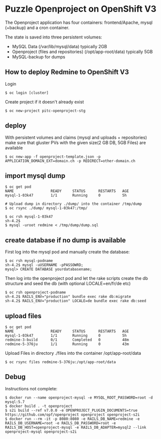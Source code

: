 # Puzzle Openproject on OpenShift V3

The Openproject application has four containers: frontend/Apache, mysql (+backup) and a cron container.

The state is saved into three persistent volumes:
* MySQL Data (/var/lib/mysql/data) typically 2GB
* Openproject (files and repositories) (/opt/app-root/data) typically 5GB
* MySQL-backup for dumps

## How to deploy Redmine to OpenShift V3
Login
```
$ oc login [cluster]
```

Create project if it doesn't already exist
```
$ oc new-project pitc-openproject-stg
```

## deploy

With persistent volumes and claims (mysql and uploads + repositories) make sure that gluster PVs with the given size(2 GB DB, 5GB Files) are available

```
$ oc new-app -f openproject-template.json -p APPLICATION_DOMAIN_EXT=domain.ch -p REDIRECT=other-domain.ch
```

## import mysql dump
```
$ oc get pod
NAME                 READY     STATUS      RESTARTS   AGE
mysql-1-03k47        1/1       Running     0          5h

# Upload dump in directory ./dump/ into the container /tmp/dump
$ oc rsync ./dump/ mysql-1-03k47:/tmp/

$ oc rsh mysql-1-03k47
sh-4.2$
$ mysql -uroot redmine < /tmp/dump/dump.sql
```
## create database if no dump is available

First log into the mysql pod and manually create the database:
```
$ oc rsh mysql-podname
sh-4.2$ mysql -uUSERNAME -pPASSOWRD;
mysql> CREATE DATABASE yourdatabasename;
```

Then log into the openproject pod and let the rake scripts create the db structure and seed the db (with optional LOCALE=en/fr/de etc)
```
$ oc rsh openproject-podname
sh-4.2$ RAILS_ENV="production" bundle exec rake db:migrate
sh-4.2$ RAILS_ENV="production" LOCALE=de bundle exec rake db:seed
```

## upload files
```
$ oc get pod
NAME                 READY     STATUS      RESTARTS   AGE
mysql-1-03k47        1/1       Running     0          5h
redmine-3-build      0/1       Completed   0          48m
redmine-5-376ju      1/1       Running     0          43m

```
Upload Files in directory ./files into the container /opt/app-root/data
```
$ oc rsync files redmine-5-376ju:/opt/app-root/data
```

## Debug

Instructions not complete:
```
$ docker run --name openproject-mysql -e MYSQL_ROOT_PASSWORD=root -d mysql:5.7
$ docker build . -t openproject
$ s2i build --ref v7.0.0 -e OPENPROJECT_PLUGIN_DOCUMENTS=true https://github.com/opf/openproject openproject openproject-s2i
$ docker run --rm -it -p 8080:8080 -e RAILS_DB_NAME=redmine -e RAILS_DB_USERNAME=root -e RAILS_DB_PASSWORD=root -e RAILS_DB_HOST=openproject-mysql -e RAILS_DB_ADAPTER=mysql2 --link openproject-mysql openproject-s2i
```
